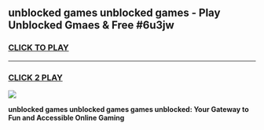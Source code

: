 
## unblocked games unblocked games - Play Unblocked Gmaes & Free #6u3jw
<h3>
<a href="https://premium.freeplayer.one?title=unblocked_games_unblocked_games&ref=01M">CLICK TO PLAY</a></h3>
<hr>

<h3>
<a href="https://premium.freeplayer.one?title=unblocked_games_unblocked_games&ref=01M">CLICK 2 PLAY</a>
  
</h3>

<a href="https://premium.freeplayer.one?title=unblocked_games_unblocked_games&ref=01M"><img src="https://clearcache.store/games.png"></a>


**unblocked games unblocked games games unblocked: Your Gateway to Fun and Accessible Online Gaming**
